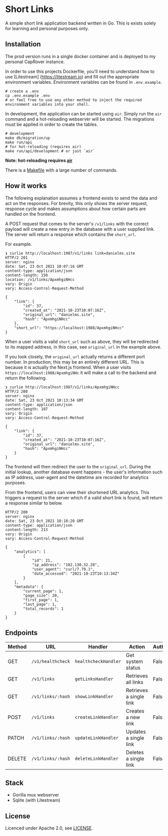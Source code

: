 # Short Links

A simple short link application backend written in Go. This is exists solely for 
learning and personal purposes only.

## Installation

The prod version runs in a single docker container and is deployed to my personal CapRover instance.

In order to use this projects Dockerfile, you'll need to understand how to use 
[Litestream] (https://litestream.io) and fill out the appropriate environment variables. 
Environment variables can be found in `.env.example`.

```shell
# create a .env
cp .env.example .env
# or feel free to use any other method to inject the required environment variables into your shell.
```

In development, the application can be started using `air`. Simply run the `air` command and a 
hot-reloading webserver will be started. The migrations must be applied in order to create the 
tables. 

```shell
# development
make db/migration/up
make run/api
# for hot-reloading (requires air)
make run/api/development # or just `air`
```
**Note: hot-reloading requires [air](https://github.com/cosmtrek/air)**

There is a [Makefile](/Makefile) with a large number of commands.

## How it works
The following explanation assumes a frontend exists to send the data and act on the responses. 
For brevity, this only shows the server request, response cycle and makes assumptions about how 
certain parts are handled on the frontend.

A POST request that comes to the server's `/v1/links` with the correct payload will create a new 
entry in the database with a user supplied link. The server will return a response which 
contains the `short_url`.

For example.

```shell
❯ curlie http://localhost:1987/v1/links link=danielms.site                        
HTTP/2 201 
server: nginx
date: Sat, 23 Oct 2021 10:07:16 GMT
content-type: application/json
content-length: 150
location: /v1/links/ApxmhgiNHcc
vary: Origin
vary: Access-Control-Request-Method

{
    "link": {
        "id": 37,
        "created_at": "2021-10-23T10:07:16Z",
        "original_url": "danielms.site",
        "hash": "ApxmhgiNHcc"
    },
    "short_url": "https://localhost:1988/ApxmhgiNHcc"
}
```

When a user visits a valid `short_url` such as above, they will be redirected to its mapped 
address, in this case, see `original_url` in the example above. 

If you look closely, the `original_url` actually returns a different port number. In production, this may be an entirely different URL. 
This is because it is actually the Next.js frontend. When a user visits 
`https://localhost:1988/ApxmhgiNHc` it will make a call to the backend and return the following.

```shell
❯ curlie http://localhost:1987/v1/links/ApxmhgiNHcc        
HTTP/2 200 
server: nginx
date: Sat, 23 Oct 2021 10:13:34 GMT
content-type: application/json
content-length: 107
vary: Origin
vary: Access-Control-Request-Method

{
    "link": {
        "id": 37,
        "created_at": "2021-10-23T10:07:16Z",
        "original_url": "danielms.site",
        "hash": "ApxmhgiNHcc"
    }
}
```

The frontend will then redirect the user to the `original_url`. During the initial lookup, 
another database event happens - the user's information such as IP address, user-agent and the 
datetime are recorded for analytics purposes.

From the frontend, users can view their shortened URL analytics. This triggers a request to the 
server which if a valid short link is found, will return a response similar to below.

```shell
HTTP/2 200 
server: nginx
date: Sat, 23 Oct 2021 10:18:20 GMT
content-type: application/json
content-length: 213
vary: Origin
vary: Access-Control-Request-Method

{
    "analytics": [
        {
            "id": 21,
            "ip_address": "102.130.32.28",
            "user_agent": "curl/7.79.1",
            "date_accessed": "2021-10-23T10:13:34Z"
        }
    ],
    "metadata": {
        "current_page": 1,
        "page_size": 20,
        "first_page": 1,
        "last_page": 1,
        "total_records": 1
    }
}

```

## Endpoints

| Method | URL | Handler | Action | Authentication |
|---|---|---|---|---|
| GET | `/v1/healthcheck` | `healthcheckHandler` | Get system status | False |
| GET | `/v1/links` | `getLinksHandler` | Retrieves all links | False |
| GET | `/v1/links/:hash` | `showLinkHandler` | Retrieves a single link | False |
| POST | `/v1/links` | `createLinkHandler` | Creates a new link | False |
| PATCH | `/v1/links/:hash` | `updateLinkHandler` | Updates a single link | False |
| DELETE | `/v1/links/:hash` | `deleteLinkHandler` | Deletes a single link | False |

[comment]: <> (| - | | | |)

[comment]: <> (| POST | `/v1/users` | `createUserHandler` | Creates a new user | False |)

[comment]: <> (| GET | `/v1/users/:id` | `showUserHandler` | Retrieves a single user | True |)

[comment]: <> (| PATCH | `/v1/users/:id` | `updateUserHandler` | Updates a single user | True |)

[comment]: <> (| DELETE | `/v1/users/:id` | `deleteUserHandler` | Deletes a single user | True |)


## Stack

- Gorilla mux webserver
- Sqlite (with Litestream)

## License

Licenced under Apache 2.0, see [LICENSE](/LICENSE).

